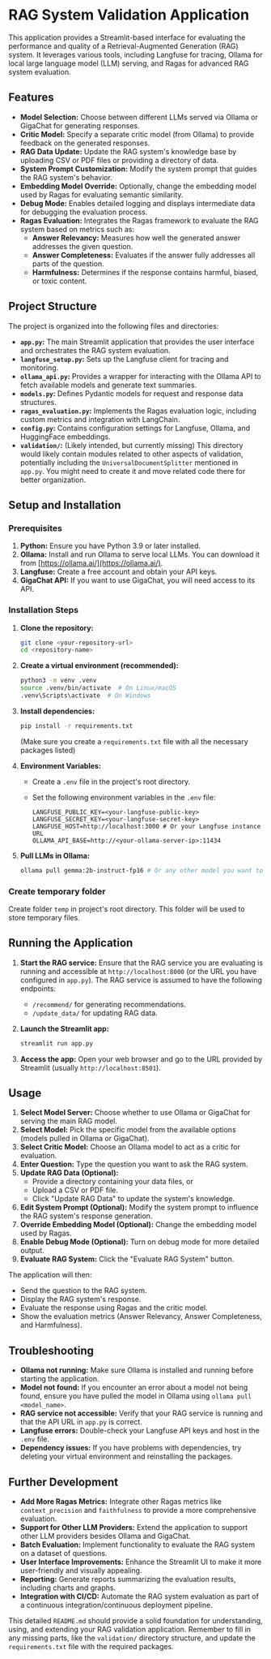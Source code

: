 # RAG System Validation Application

This application provides a Streamlit-based interface for evaluating the performance and quality of a Retrieval-Augmented Generation (RAG) system. It leverages various tools, including Langfuse for tracing, Ollama for local large language model (LLM) serving, and Ragas for advanced RAG system evaluation.

## Features

*   **Model Selection:** Choose between different LLMs served via Ollama or GigaChat for generating responses.
*   **Critic Model:** Specify a separate critic model (from Ollama) to provide feedback on the generated responses.
*   **RAG Data Update:** Update the RAG system's knowledge base by uploading CSV or PDF files or providing a directory of data.
*   **System Prompt Customization:** Modify the system prompt that guides the RAG system's behavior.
*   **Embedding Model Override:** Optionally, change the embedding model used by Ragas for evaluating semantic similarity.
*   **Debug Mode:** Enables detailed logging and displays intermediate data for debugging the evaluation process.
*   **Ragas Evaluation:** Integrates the Ragas framework to evaluate the RAG system based on metrics such as:
    *   **Answer Relevancy:** Measures how well the generated answer addresses the given question.
    *   **Answer Completeness:**  Evaluates if the answer fully addresses all parts of the question.
    *   **Harmfulness:** Determines if the response contains harmful, biased, or toxic content.

## Project Structure

The project is organized into the following files and directories:

*   **`app.py`:** The main Streamlit application that provides the user interface and orchestrates the RAG system evaluation.
*   **`langfuse_setup.py`:**  Sets up the Langfuse client for tracing and monitoring.
*   **`ollama_api.py`:**  Provides a wrapper for interacting with the Ollama API to fetch available models and generate text summaries.
*   **`models.py`:** Defines Pydantic models for request and response data structures.
*   **`ragas_evaluation.py`:** Implements the Ragas evaluation logic, including custom metrics and integration with LangChain.
*   **`config.py`:** Contains configuration settings for Langfuse, Ollama, and HuggingFace embeddings.
*   **`validation/`:** (Likely intended, but currently missing) This directory would likely contain modules related to other aspects of validation, potentially including the `UniversalDocumentSplitter` mentioned in `app.py`. You might need to create it and move related code there for better organization.

## Setup and Installation

### Prerequisites

1. **Python:** Ensure you have Python 3.9 or later installed.
2. **Ollama:** Install and run Ollama to serve local LLMs. You can download it from [https://ollama.ai/](https://ollama.ai/).
3. **Langfuse:** Create a free account and obtain your API keys.
4. **GigaChat API:** If you want to use GigaChat, you will need access to its API.

### Installation Steps

1. **Clone the repository:**

    ```bash
    git clone <your-repository-url>
    cd <repository-name>
    ```

2. **Create a virtual environment (recommended):**

    ```bash
    python3 -m venv .venv
    source .venv/bin/activate  # On Linux/macOS
    .venv\Scripts\activate  # On Windows
    ```

3. **Install dependencies:**

    ```bash
    pip install -r requirements.txt
    ```
    (Make sure you create a `requirements.txt` file with all the necessary packages listed)

4. **Environment Variables:**
    *   Create a `.env` file in the project's root directory.
    *   Set the following environment variables in the `.env` file:

        ```
        LANGFUSE_PUBLIC_KEY=<your-langfuse-public-key>
        LANGFUSE_SECRET_KEY=<your-langfuse-secret-key>
        LANGFUSE_HOST=http://localhost:3000 # Or your Langfuse instance URL
        OLLAMA_API_BASE=http://<your-ollama-server-ip>:11434
        ```

5. **Pull LLMs in Ollama:**

    ```bash
    ollama pull gemma:2b-instruct-fp16 # Or any other model you want to use
    ```

### Create temporary folder
Create folder `temp` in project's root directory. This folder will be used to store temporary files.

## Running the Application

1. **Start the RAG service:**
    Ensure that the RAG service you are evaluating is running and accessible at `http://localhost:8000` (or the URL you have configured in `app.py`). The RAG service is assumed to have the following endpoints:
    * `/recommend/` for generating recommendations.
    * `/update_data/` for updating RAG data.

2. **Launch the Streamlit app:**

    ```bash
    streamlit run app.py
    ```

3. **Access the app:**
    Open your web browser and go to the URL provided by Streamlit (usually `http://localhost:8501`).

## Usage

1. **Select Model Server:** Choose whether to use Ollama or GigaChat for serving the main RAG model.
2. **Select Model:** Pick the specific model from the available options (models pulled in Ollama or GigaChat).
3. **Select Critic Model:** Choose an Ollama model to act as a critic for evaluation.
4. **Enter Question:** Type the question you want to ask the RAG system.
5. **Update RAG Data (Optional):**
    *   Provide a directory containing your data files, or
    *   Upload a CSV or PDF file.
    *   Click "Update RAG Data" to update the system's knowledge.
6. **Edit System Prompt (Optional):** Modify the system prompt to influence the RAG system's response generation.
7. **Override Embedding Model (Optional):** Change the embedding model used by Ragas.
8. **Enable Debug Mode (Optional):** Turn on debug mode for more detailed output.
9. **Evaluate RAG System:** Click the "Evaluate RAG System" button.

The application will then:

*   Send the question to the RAG system.
*   Display the RAG system's response.
*   Evaluate the response using Ragas and the critic model.
*   Show the evaluation metrics (Answer Relevancy, Answer Completeness, and Harmfulness).

## Troubleshooting

*   **Ollama not running:** Make sure Ollama is installed and running before starting the application.
*   **Model not found:** If you encounter an error about a model not being found, ensure you have pulled the model in Ollama using `ollama pull <model_name>`.
*   **RAG service not accessible:** Verify that your RAG service is running and that the API URL in `app.py` is correct.
*   **Langfuse errors:** Double-check your Langfuse API keys and host in the `.env` file.
*   **Dependency issues:** If you have problems with dependencies, try deleting your virtual environment and reinstalling the packages.

## Further Development

*   **Add More Ragas Metrics:** Integrate other Ragas metrics like `context_precision` and `faithfulness` to provide a more comprehensive evaluation.
*   **Support for Other LLM Providers:** Extend the application to support other LLM providers besides Ollama and GigaChat.
*   **Batch Evaluation:** Implement functionality to evaluate the RAG system on a dataset of questions.
*   **User Interface Improvements:** Enhance the Streamlit UI to make it more user-friendly and visually appealing.
*   **Reporting:** Generate reports summarizing the evaluation results, including charts and graphs.
*   **Integration with CI/CD:** Automate the RAG system evaluation as part of a continuous integration/continuous deployment pipeline.

This detailed `README.md` should provide a solid foundation for understanding, using, and extending your RAG validation application. Remember to fill in any missing parts, like the `validation/` directory structure, and update the `requirements.txt` file with the required packages.